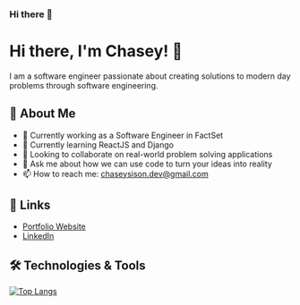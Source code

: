 ### Hi there 👋

# Hi there, I'm Chasey! 👋

I am a software engineer passionate about creating solutions to modern day problems through software engineering.

## 🚀 About Me

- 💼 Currently working as a Software Engineer in FactSet
- 🌱 Currently learning ReactJS and Django
- 👯 Looking to collaborate on real-world problem solving applications
- 💬 Ask me about how we can use code to turn your ideas into reality
- 📫 How to reach me: chaseysison.dev@gmail.com

## 🔗 Links

- [Portfolio Website](https://chaseydev.github.io)
- [LinkedIn](https://www.linkedin.com/in/chaserylle-sison/)

<!-- ## 📈 My GitHub Stats

[![Your GitHub stats](https://github-readme-stats.vercel.app/api?username=chaseydev&show_icons=true&theme=radical)](https://github.com/chaseydev) -->

## 🛠️ Technologies & Tools

[![Top Langs](https://github-readme-stats.vercel.app/api/top-langs/?username=chaseydev&layout=compact&theme=radical)](https://github.com/chaseydev)

